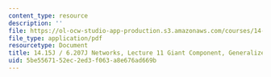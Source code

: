 ```yaml
---
content_type: resource
description: ''
file: https://ol-ocw-studio-app-production.s3.amazonaws.com/courses/14-15j-networks-spring-2018/5be5567152ec2ed3f063a8e676ad669b_MIT14_15JS18_lec11.pdf
file_type: application/pdf
resourcetype: Document
title: 14.15J / 6.207J Networks, Lecture 11 Giant Component, Generalized Random Graphs
uid: 5be55671-52ec-2ed3-f063-a8e676ad669b
---
```

